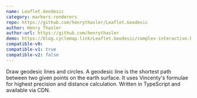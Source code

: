 ```yaml
---
name: Leaflet.Geodesic
category: markers-renderers
repo: https://github.com/henrythasler/Leaflet.Geodesic
author: Henry Thasler
author-url: https://github.com/henrythasler
demo: https://blog.cyclemap.link/Leaflet.Geodesic/complex-interactive.html
compatible-v0:
compatible-v1: true
compatible-v2: false
---
```


Draw geodesic lines and circles. A geodesic line is the shortest path between two given points on the earth surface. It uses Vincenty's formulae for highest precision and distance calculation. Written in TypeScript and available via CDN.
